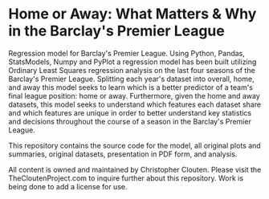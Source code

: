 Home or Away: What Matters & Why in the Barclay's Premier League
=============

Regression model for Barclay's Premier League. Using Python, Pandas, StatsModels, Numpy and PyPlot a regression model has been built utilizing Ordinary Least Squares regression analysis on the last four seasons of the Barclay's Premier League. Splitting each year's dataset into overall, home, and away this model seeks to learn which is a better predictor of a team's final league position: home or away. Furthermore, given the home and away datasets, this model seeks to understand which features each dataset share and which features are unique in order to better understand key statistics and decisions throughout the course of a season in the Barclay's Premier League.

This repository contains the source code for the model, all original plots and summaries, original datasets, presentation in PDF form, and analysis.

All content is owned and maintained by Christopher Clouten. Please visit the TheCloutenProject.com to inquire further about this repository. Work is being done to add a license for use.

